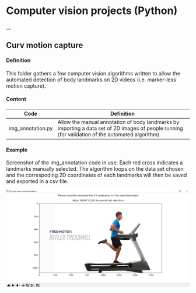 # Computer vision projects (Python)

__
## Curv motion capture

#### Definition
This folder gathers a few computer vision algorithms written to allow the automated detection of body landmarks on 2D videos (i.e. marker-less motion capture).

#### Content
    
| Code | Definition  |
| ---- |-------------|
| img\_annotation.py | Allow the manual annotation of body landmarks by importing a data set of 2D images of people running (for validation of the automated algorithm) |

#### Example

Screenshot of the img_annotation code in use. Each red cross indicates a landmarks manually selected. The algorithm loops on the data set chosen and the correspoding 2D coordinates of each landmarks will then be saved and exported in a csv file.

![Alt text](curv-motion-capture/img/img_annotation_example.jpg "Output sample")
